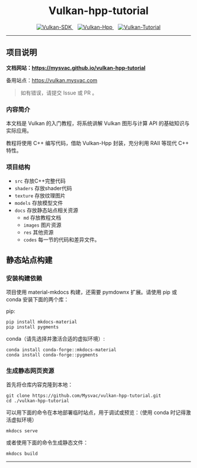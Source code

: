 <div align="center">

<h1>Vulkan-hpp-tutorial</h1>

<p>
    <!-- <a href="#中文"><img src="https://img.shields.io/badge/中文-red?style=for-the-badge" alt="中文" /></a> -->
    <!-- &nbsp;&nbsp;
    <a href="#ENGLISH"><img src="https://img.shields.io/badge/English-blue?style=for-the-badge" alt="English" /></a> -->
</p>
<p>
    <a href="https://www.vulkan.org/">
        <img src="https://img.shields.io/badge/Vulkan-SDK-green?style=for-the-badge" alt="Vulkan-SDK" />
    </a>
    &nbsp;&nbsp;
    <a href="https://github.com/KhronosGroup/Vulkan-Hpp">
        <img src="https://img.shields.io/badge/Vulkan-Hpp-yellow?style=for-the-badge" alt="Vulkan-Hpp" />
    </a>
    &nbsp;&nbsp;
    <a href="https://github.com/Overv/VulkanTutorial">
        <img src="https://img.shields.io/badge/Vulkan-Tutorial-yellow?style=for-the-badge" alt="Vulkan-Tutorial" />
    </a>
</p>

</div>

---

<div id="中文">

## 项目说明

**文档网站：<https://mysvac.github.io/vulkan-hpp-tutorial>**

备用站点：<https://vulkan.mysvac.com>

> 如有错误，请提交 Issue 或 PR 。

### 内容简介

本文档是 Vulkan 的入门教程，将系统讲解 Vulkan 图形与计算 API 的基础知识与实际应用。

教程将使用 C++ 编写代码，借助 Vulkan-Hpp 封装，充分利用 RAII 等现代 C++ 特性。

### 项目结构

- `src` 存放C++完整代码
- `shaders` 存放shader代码
- `texture` 存放纹理图片
- `models` 存放模型文件
- `docs` 存放静态站点相关资源
    - `md` 存放教程文档
    - `images` 图片资源
    - `res` 其他资源
    - `codes` 每一节的代码和差异文件。

## 静态站点构建

### 安装构建依赖

项目使用 material-mkdocs 构建，还需要 pymdownx 扩展。请使用 pip 或 conda 安装下面的两个库：

pip:

```shell
pip install mkdocs-material
pip install pygments
```

conda（请先选择并激活合适的虚拟环境）:

```shell
conda install conda-forge::mkdocs-material
conda install conda-forge::pygments
```

### 生成静态网页资源

首先将仓库内容克隆到本地：

```shell
git clone https://github.com/Mysvac/vulkan-hpp-tutorial.git
cd ./vulkan-hpp-tutorial
```

可以用下面的命令在本地部署临时站点，用于调试或预览：（使用 conda 时记得激活虚拟环境）

```shell
mkdocs serve
```

或者使用下面的命令生成静态文件：

```shell
mkdocs build
```

</div>

---
<!-- 
<div id="ENGLISH">

// TODO

</div> -->

